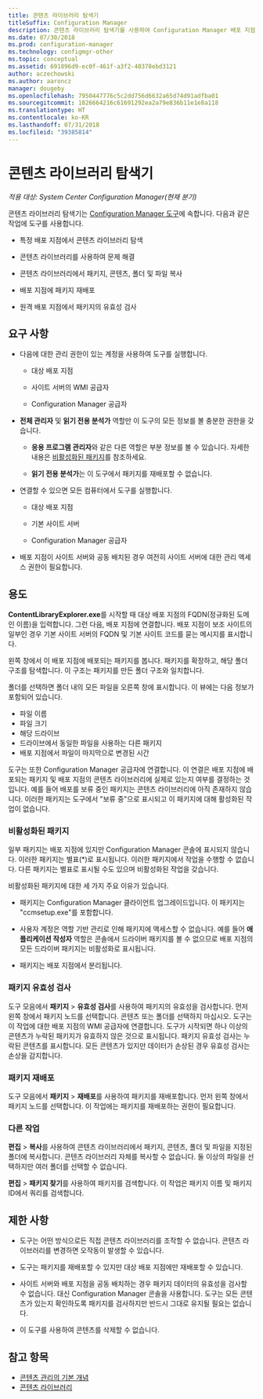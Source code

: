 ```yaml
---
title: 콘텐츠 라이브러리 탐색기
titleSuffix: Configuration Manager
description: 콘텐츠 라이브러리 탐색기를 사용하여 Configuration Manager 배포 지점에서 콘텐츠 라이브러리를 보고 문제를 해결합니다.
ms.date: 07/30/2018
ms.prod: configuration-manager
ms.technology: configmgr-other
ms.topic: conceptual
ms.assetid: 691896d9-ec0f-461f-a3f2-40378ebd3121
author: aczechowski
ms.author: aaroncz
manager: dougeby
ms.openlocfilehash: 7950447776c5c2dd756d6632a65d74d91adfba01
ms.sourcegitcommit: 1826664216c61691292ea2a79e836b11e1e8a118
ms.translationtype: HT
ms.contentlocale: ko-KR
ms.lasthandoff: 07/31/2018
ms.locfileid: "39385814"
---
```

# <a name="content-library-explorer"></a>콘텐츠 라이브러리 탐색기

*적용 대상: System Center Configuration Manager(현재 분기)*

콘텐츠 라이브러리 탐색기는 [Configuration Manager 도구](/sccm/core/support/tools)에 속합니다. 다음과 같은 작업에 도구를 사용합니다.  

- 특정 배포 지점에서 콘텐츠 라이브러리 탐색  

- 콘텐츠 라이브러리를 사용하여 문제 해결  

- 콘텐츠 라이브러리에서 패키지, 콘텐츠, 폴더 및 파일 복사  

- 배포 지점에 패키지 재배포  

- 원격 배포 지점에서 패키지의 유효성 검사  



## <a name="requirements"></a>요구 사항

- 다음에 대한 관리 권한이 있는 계정을 사용하여 도구를 실행합니다.  

    - 대상 배포 지점  

    - 사이트 서버의 WMI 공급자  

    - Configuration Manager 공급자  

- **전체 관리자** 및 **읽기 전용 분석가** 역할만 이 도구의 모든 정보를 볼 충분한 권한을 갖습니다.  

    - **응용 프로그램 관리자**와 같은 다른 역할은 부분 정보를 볼 수 있습니다. 자세한 내용은 [비활성화된 패키지](#bkmk_disabled-packages)를 참조하세요.  

    - **읽기 전용 분석가**는 이 도구에서 패키지를 재배포할 수 없습니다.  

- 연결할 수 있으면 모든 컴퓨터에서 도구를 실행합니다.  

    - 대상 배포 지점  

    - 기본 사이트 서버  

    - Configuration Manager 공급자  

- 배포 지점이 사이트 서버와 공동 배치된 경우 여전히 사이트 서버에 대한 관리 액세스 권한이 필요합니다.  



## <a name="usage"></a>용도 

**ContentLibraryExplorer.exe**를 시작할 때 대상 배포 지점의 FQDN(정규화된 도메인 이름)을 입력합니다. 그런 다음, 배포 지점에 연결합니다. 배포 지점이 보조 사이트의 일부인 경우 기본 사이트 서버의 FQDN 및 기본 사이트 코드를 묻는 메시지를 표시합니다.

왼쪽 창에서 이 배포 지점에 배포되는 패키지를 봅니다. 패키지를 확장하고, 해당 폴더 구조를 탐색합니다. 이 구조는 패키지를 만든 폴더 구조와 일치합니다.

폴더를 선택하면 폴더 내의 모든 파일을 오른쪽 창에 표시합니다. 이 뷰에는 다음 정보가 포함되어 있습니다. 
- 파일 이름
- 파일 크기
- 해당 드라이브
- 드라이브에서 동일한 파일을 사용하는 다른 패키지
- 배포 지점에서 파일이 마지막으로 변경된 시간

도구는 또한 Configuration Manager 공급자에 연결합니다. 이 연결은 배포 지점에 배포되는 패키지 및 배포 지점의 콘텐츠 라이브러리에 실제로 있는지 여부를 결정하는 것입니다. 예를 들어 배포를 보류 중인 패키지는 콘텐츠 라이브러리에 아직 존재하지 않습니다. 이러한 패키지는 도구에서 "보류 중"으로 표시되고 이 패키지에 대해 활성화된 작업이 없습니다.


### <a name="bkmk_disabled-packages"></a> 비활성화된 패키지

일부 패키지는 배포 지점에 있지만 Configuration Manager 콘솔에 표시되지 않습니다. 이러한 패키지는 별표(\*)로 표시됩니다. 이러한 패키지에서 작업을 수행할 수 없습니다. 다른 패키지는 별표로 표시될 수도 있으며 비활성화된 작업을 갖습니다. 

비활성화된 패키지에 대한 세 가지 주요 이유가 있습니다.  

- 패키지는 Configuration Manager 클라이언트 업그레이드입니다. 이 패키지는 "ccmsetup.exe"를 포함합니다.  

- 사용자 계정은 역할 기반 관리로 인해 패키지에 액세스할 수 없습니다. 예를 들어 **애플리케이션 작성자** 역할은 콘솔에서 드라이버 패키지를 볼 수 없으므로 배포 지점의 모든 드라이버 패키지는 비활성화로 표시됩니다.  

- 패키지는 배포 지점에서 분리됩니다.  


### <a name="validate-packages"></a>패키지 유효성 검사

도구 모음에서 **패키지** > **유효성 검사**를 사용하여 패키지의 유효성을 검사합니다. 먼저 왼쪽 창에서 패키지 노드를 선택합니다. 콘텐츠 또는 폴더를 선택하지 마십시오. 도구는 이 작업에 대한 배포 지점의 WMI 공급자에 연결합니다. 도구가 시작되면 하나 이상의 콘텐츠가 누락된 패키지가 유효하지 않은 것으로 표시됩니다. 패키지 유효성 검사는 누락된 콘텐츠를 표시합니다. 모든 콘텐츠가 있지만 데이터가 손상된 경우 유효성 검사는 손상을 감지합니다.


### <a name="redistribute-packages"></a>패키지 재배포

도구 모음에서 **패키지** > **재배포**를 사용하여 패키지를 재배포합니다. 먼저 왼쪽 창에서 패키지 노드를 선택합니다. 이 작업에는 패키지를 재배포하는 권한이 필요합니다.


### <a name="other-actions"></a>다른 작업

**편집** > **복사**를 사용하여 콘텐츠 라이브러리에서 패키지, 콘텐츠, 폴더 및 파일을 지정된 폴더에 복사합니다. 콘텐츠 라이브러리 자체를 복사할 수 없습니다. 둘 이상의 파일을 선택하지만 여러 폴더를 선택할 수 없습니다.

**편집** > **패키지 찾기**를 사용하여 패키지를 검색합니다. 이 작업은 패키지 이름 및 패키지 ID에서 쿼리를 검색합니다.



## <a name="limitations"></a>제한 사항

- 도구는 어떤 방식으로든 직접 콘텐츠 라이브러리를 조작할 수 없습니다. 콘텐츠 라이브러리를 변경하면 오작동이 발생할 수 있습니다.  

- 도구는 패키지를 재배포할 수 있지만 대상 배포 지점에만 재배포할 수 있습니다.  

- 사이트 서버와 배포 지점을 공동 배치하는 경우 패키지 데이터의 유효성을 검사할 수 없습니다. 대신 Configuration Manager 콘솔을 사용합니다. 도구는 모든 콘텐츠가 있는지 확인하도록 패키지를 검사하지만 반드시 그대로 유지될 필요는 없습니다.  

- 이 도구를 사용하여 콘텐츠를 삭제할 수 없습니다.



## <a name="see-also"></a>참고 항목

- [콘텐츠 관리의 기본 개념](/sccm/core/plan-design/hierarchy/fundamental-concepts-for-content-management)
- [콘텐츠 라이브러리](/sccm/core/plan-design/hierarchy/the-content-library)
